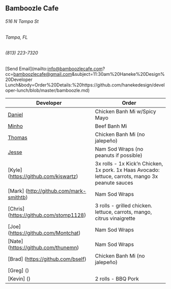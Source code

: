 ## Bamboozle Cafe
###### 516 N Tampa St
###### Tampa, FL
###### (813) 223-7320
[Send Email](mailto:info@bamboozlecafe.com?cc=bamboozlecafe@gmail.com&subject=11:30am%20Haneke%20Design%20Developer Lunch&body=Order%20Details:%20https://github.com/hanekedesign/developer-lunch/blob/master/bamboozle.md)

Developer     | Order
--------------|---------------------
[Daniel](https://github.com/dtartaglia)           	| Chicken Banh Mi w/Spicy Mayo
[Minho](https://github.com/minhochoi)               | Beef Banh Mi
[Thomas](https://github.com/ThomasKomarnicki)       | Chicken Banh Mi (no jalepeño)
[Jesse](https://github.com/jessecurry)              | Nam Sod Wraps (no peanuts if possible)
[Kyle] (https://github.com/kjswartz)                | 3x rolls - 1x Kick’n Chicken, 1x pork. 1x Haas Avocado: lettuce, carrots, mango 3x peanute sauces
[Mark] (http://github.com/mark-smithtb)             | Nam Sod Wraps
[Chris] (https://github.com/stomp1128)              | 3 rolls - grilled chicken. lettuce, carrots, mango, citrus vinaigrette
[Joe] (https://github.com/Montchat)                 | Nam Sod Wraps
[Nate] (https://github.com/thunemn)                 | Nam Sod Wraps
[Brad] (https://github.com/bself)                   | Chicken Banh Mi (no jalepeño)                                         
[Greg] ()                                           | 
[Kevin] ()                                          | 2 rolls - BBQ Pork
